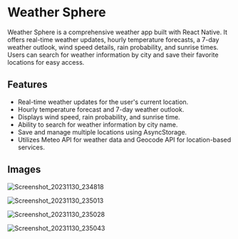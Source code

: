 # Weather Sphere

Weather Sphere is a comprehensive weather app built with React Native. It offers real-time weather updates, hourly temperature forecasts, a 7-day weather outlook, wind speed details, rain probability, and sunrise times. Users can search for weather information by city and save their favorite locations for easy access.

## Features

- Real-time weather updates for the user's current location.
- Hourly temperature forecast and 7-day weather outlook.
- Displays wind speed, rain probability, and sunrise time.
- Ability to search for weather information by city name.
- Save and manage multiple locations using AsyncStorage.
- Utilizes Meteo API for weather data and Geocode API for location-based services.

## Images
![Screenshot_20231130_234818](https://github.com/HartajMann/Weathersphere/assets/99726645/e395e100-1c86-46de-b1d7-dbdb9181fd27)

![Screenshot_20231130_235013](https://github.com/HartajMann/Weathersphere/assets/99726645/60ab6f97-f3c8-4e1c-854a-d56d3f2287d2)

![Screenshot_20231130_235028](https://github.com/HartajMann/Weathersphere/assets/99726645/d12b4e69-775e-45e3-8c55-71bfb306c976)

![Screenshot_20231130_235043](https://github.com/HartajMann/Weathersphere/assets/99726645/add71ad4-cd75-47a5-9896-9ceac8c52f05)
